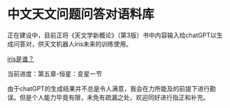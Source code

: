 # 中文天文问题问答对语料库

正在建设中，目前正将《天文学新概论》（第3版）书中内容输入给chatGPT以生成问答对，供天文机器人iris未来的训练使用。

[iris是谁？](https://meteorcollector.github.io/2022/10/iris-manual/)

当前进度：第五章-恒星：变星一节

由于chatGPT的生成结果并不总是令人满意，我会在力所能及的前提下进行勘误。但是个人能力毕竟有限，未免有疏漏之处，欢迎同好进行指正和补充。